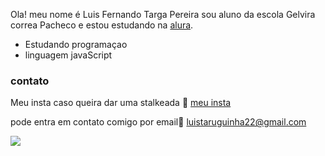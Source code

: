 Ola! meu nome é Luis Fernando Targa Pereira
sou aluno da escola Gelvira correa Pacheco
e estou estudando na [alura](https://www.alura.com.br/).

- Estudando programaçao
- linguagem javaScript
### contato
Meu insta caso queira dar uma stalkeada 💟 [meu insta](https://instagram.com/luis_targass?utm_source=qr&igshid=MzNlNGNkZWQ4Mg%3D%3D)

pode entra em contato comigo por email📧
luistaruguinha22@gmail.com

![](https://media.tenor.com/0eGb_-zHJNIAAAAC/thumbs-up-thumbs-up-gif.gif)

